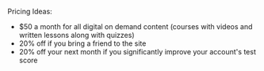 Pricing Ideas:

- $50 a month for all digital on demand content (courses with videos and written lessons along with quizzes)
- 20% off if you bring a friend to the site
- 20% off your next month if you significantly improve your account's test score
